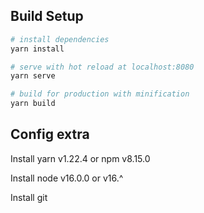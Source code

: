 ## Build Setup

``` bash
# install dependencies
yarn install

# serve with hot reload at localhost:8080
yarn serve

# build for production with minification
yarn build
```

## Config extra

Install yarn v1.22.4 or npm v8.15.0

Install node v16.0.0 or v16.^

Install git